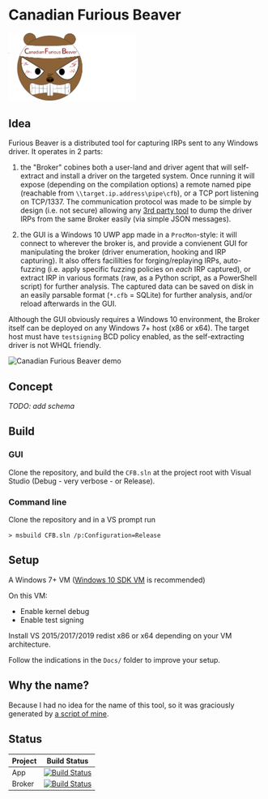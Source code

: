 # Canadian Furious Beaver


<img src="/Assets/img/logo/Logo_v1.svg" width="50%"/>



## Idea

Furious Beaver is a distributed tool for capturing IRPs sent to any Windows driver. It operates in 2 parts:

1. the "Broker" cobines both a user-land and driver agent that will self-extract and install a driver on the targeted system. Once running it will expose (depending on the compilation options) a remote named pipe (reachable from `\\target.ip.address\pipe\cfb`), or a TCP port listening on TCP/1337. The communication protocol was made to be simple by design (i.e. not secure) allowing any [3rd party tool](https://github.com/hugsy/cfb-cli) to dump the driver IRPs from the same Broker easily (via simple JSON messages).

2. the GUI is a Windows 10 UWP app made in a `ProcMon`-style: it will connect to wherever the broker is, and provide a convienent GUI for manipulating the broker (driver enumeration, hooking and IRP capturing). It also offers facililties for forging/replaying IRPs, auto-fuzzing (i.e. apply specific fuzzing policies on *each* IRP captured), or extract IRP in various formats (raw, as a Python script, as a PowerShell script) for further analysis. The captured data can be saved on disk in an easily parsable format (`*.cfb` = SQLite) for further analysis, and/or reload afterwards in the GUI.

Although the GUI obviously requires a Windows 10 environment, the Broker itself can be deployed on any Windows 7+ host (x86 or x64). The target host must have `testsigning` BCD policy enabled, as the self-extracting driver is not WHQL friendly.

![Canadian Furious Beaver demo](https://i.imgur.com/xMOIIhC.png)


## Concept

_TODO: add schema_


## Build

### GUI

Clone the repository, and build the `CFB.sln` at the project root with Visual Studio (Debug - very verbose - or Release).



### Command line

Clone the repository and in a VS prompt run

```
> msbuild CFB.sln /p:Configuration=Release
```

## Setup

A Windows 7+ VM ([Windows 10 SDK VM](https://developer.microsoft.com/en-us/windows/downloads/virtual-machines) is recommended)

On this VM:
 - Enable kernel debug
 - Enable test signing

Install VS 2015/2017/2019 redist x86 or x64 depending on your VM architecture.

Follow the indications in the `Docs/` folder to improve your setup.


## Why the name?

Because I had no idea for the name of this tool, so it was graciously generated by [a script of mine](https://github.com/hugsy/stuff/tree/master/random-word).


## Status
Project|Build Status
---|---
App|[![Build Status](https://dev.azure.com/blahcat/CFB/_apis/build/status/hugsy.CFB?branchName=master)](https://dev.azure.com/blahcat/CFB/_build/latest?definitionId=1&branchName=master)
Broker|[![Build Status](https://dev.azure.com/blahcat/CFB/_apis/build/status/hugsy.CFB?branchName=master)](https://dev.azure.com/blahcat/CFB/_build/latest?definitionId=1&branchName=master)
